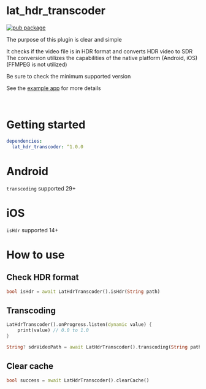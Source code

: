 # lat_hdr_transcoder


[![pub package](https://img.shields.io/pub/v/lat_hdr_transcoder.svg)](https://pub.dartlang.org/packages/lat_hdr_transcoder)


The purpose of this plugin is clear and simple

It checks if the video file is in HDR format and converts HDR video to SDR<br/>
The conversion utilizes the capabilities of the native platform (Android, iOS)<br/>
(FFMPEG is not utilized)

Be sure to check the minimum supported version

See the [example app](https://github.com/ClaudeChey/lat_hdr_transcoder/blob/main/example/lib/main.dart) for more details

<br/>

# Getting started

```yaml
dependencies:
  lat_hdr_transcoder: ^1.0.0
```

# Android

```transcoding``` supported 29+


# iOS

```isHdr``` supported 14+



# How to use

## Check HDR format
```dart
bool isHdr = await LatHdrTranscoder().isHdr(String path)
```

## Transcoding
```dart
LatHdrTranscoder().onProgress.listen(dynamic value) {
    print(value) // 0.0 to 1.0
}

String? sdrVideoPath = await LatHdrTranscoder().transcoding(String path)
```

## Clear cache
```dart
bool success = await LatHdrTranscoder().clearCache()
```


